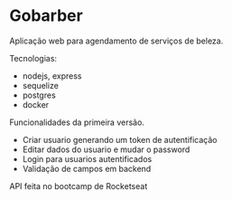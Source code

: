 # Gobarber
Aplicação web para agendamento de serviços de beleza.

Tecnologias:
- nodejs, express
- sequelize
- postgres
- docker

Funcionalidades da primeira versão.
- Criar usuario generando um token de autentificação
- Editar dados do usuario e mudar o password
- Login para usuarios autentificados
- Validação de campos em backend

API feita no bootcamp de Rocketseat
